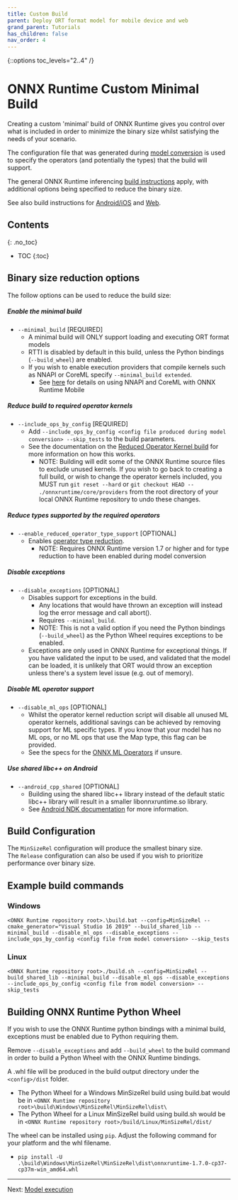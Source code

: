 ```yaml
---
title: Custom Build
parent: Deploy ORT format model for mobile device and web
grand_parent: Tutorials
has_children: false
nav_order: 4
---
```

{::options toc_levels="2..4" /}

# ONNX Runtime Custom Minimal Build

Creating a custom 'minimal' build of ONNX Runtime gives you control over what is included in order to minimize the binary size whilst satisfying the needs of your scenario. 

The configuration file that was generated during [model conversion](./model-conversion.md) is used to specify the operators (and potentially the types) that the build will support.

The general ONNX Runtime inferencing [build instructions](../../build/inferencing.md#build-instructions) apply, with additional options being specified to reduce the binary size.

See also build instructions for [Android/iOS](../../build/android-ios.md) and [Web](../../build/web.md).

## Contents
{: .no_toc}

* TOC
{:toc}


## Binary size reduction options

The follow options can be used to reduce the build size:

##### Enable the minimal build
  - `--minimal_build` [REQUIRED] 
    - A minimal build will ONLY support loading and executing ORT format models
    - RTTI is disabled by default in this build, unless the Python bindings (`--build_wheel`) are enabled.
    - If you wish to enable execution providers that compile kernels such as NNAPI or CoreML specify `--minimal_build extended`.
      - See [here](./using-platform-specific-ep.html#using-nnapi-and-coreml-with-onnx-runtime-mobile) for details on using NNAPI and CoreML with ONNX Runtime Mobile

##### Reduce build to required operator kernels
  - `--include_ops_by_config` [REQUIRED] 
    - Add `--include_ops_by_config <config file produced during model conversion> --skip_tests` to the build parameters.
    - See the documentation on the [Reduced Operator Kernel build](../../build/reduced.md) for more information on how this works.
      - NOTE: Building will edit some of the ONNX Runtime source files to exclude unused kernels. If you wish to go back to creating a full build, or wish to change the operator kernels included, you MUST run `git reset --hard` or `git checkout HEAD -- ./onnxruntime/core/providers` from the root directory of your local ONNX Runtime repository to undo these changes.

##### Reduce types supported by the required operators
  - `--enable_reduced_operator_type_support` [OPTIONAL]
    - Enables [operator type reduction](./model-conversion.md#enable-type-reduction).
        - NOTE: Requires ONNX Runtime version 1.7 or higher and for type reduction to have been enabled during model conversion

##### Disable exceptions
  - `--disable_exceptions` [OPTIONAL]
    - Disables support for exceptions in the build.
      - Any locations that would have thrown an exception will instead log the error message and call abort().
      - Requires `--minimal_build`.
      - NOTE: This is not a valid option if you need the Python bindings (`--build_wheel`) as the Python Wheel requires exceptions to be enabled.
    - Exceptions are only used in ONNX Runtime for exceptional things. If you have validated the input to be used, and validated that the model can be loaded, it is unlikely that ORT would throw an exception unless there's a system level issue (e.g. out of memory).

##### Disable ML operator support
  - `--disable_ml_ops` [OPTIONAL]
    - Whilst the operator kernel reduction script will disable all unused ML operator kernels, additional savings can be achieved by removing support for ML specific types. If you know that your model has no ML ops, or no ML ops that use the Map type, this flag can be provided.
    - See the specs for the [ONNX ML Operators](https://github.com/onnx/onnx/blob/master/docs/Operators-ml.md) if unsure.

##### Use shared libc++ on Android
  - `--android_cpp_shared` [OPTIONAL]
    - Building using the shared libc++ library instead of the default static libc++ library will result in a smaller libonnxruntime.so library.
    - See [Android NDK documentation](https://developer.android.com/ndk/guides/cpp-support) for more information.

## Build Configuration

The `MinSizeRel` configuration will produce the smallest binary size.<br>
The `Release` configuration can also be used if you wish to prioritize performance over binary size.

## Example build commands

### Windows

`<ONNX Runtime repository root>.\build.bat --config=MinSizeRel --cmake_generator="Visual Studio 16 2019" --build_shared_lib --minimal_build --disable_ml_ops --disable_exceptions --include_ops_by_config <config file from model conversion> --skip_tests`

### Linux

`<ONNX Runtime repository root>./build.sh --config=MinSizeRel --build_shared_lib --minimal_build --disable_ml_ops --disable_exceptions --include_ops_by_config <config file from model conversion> --skip_tests`

## Building ONNX Runtime Python Wheel

If you wish to use the ONNX Runtime python bindings with a minimal build, exceptions must be enabled due to Python requiring them.

Remove `--disable_exceptions` and add `--build_wheel` to the build command in order to build a Python Wheel with the ONNX Runtime bindings.

A .whl file will be produced in the build output directory under the `<config>/dist` folder.

  - The Python Wheel for a Windows MinSizeRel build using build.bat would be in `<ONNX Runtime repository root>\build\Windows\MinSizeRel\MinSizeRel\dist\`
  - The Python Wheel for a Linux MinSizeRel build using build.sh would be in `<ONNX Runtime repository root>/build/Linux/MinSizeRel/dist/`

The wheel can be installed using `pip`. Adjust the following command for your platform and the whl filename.
  -  `pip install -U .\build\Windows\MinSizeRel\MinSizeRel\dist\onnxruntime-1.7.0-cp37-cp37m-win_amd64.whl`

------

Next: [Model execution](./model-execution.md)
